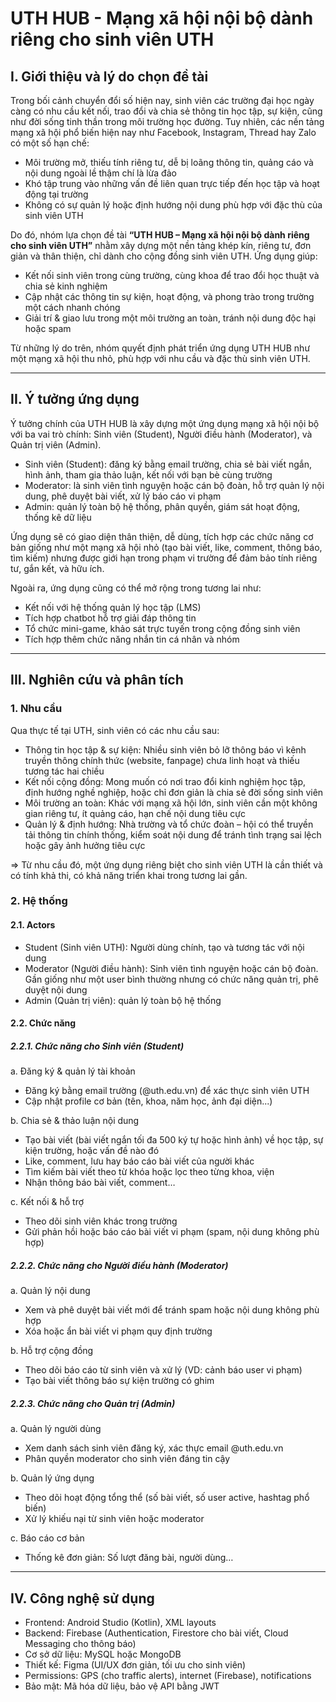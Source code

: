 # UTH HUB - Mạng xã hội nội bộ dành riêng cho sinh viên UTH

## I. Giới thiệu và lý do chọn đề tài
Trong bối cảnh chuyển đổi số hiện nay, sinh viên các trường đại học ngày càng có nhu cầu kết nối, trao đổi và chia sẻ thông tin học tập, sự kiện, cũng như đời sống tinh thần trong môi trường học đường. Tuy nhiên, các nền tảng mạng xã hội phổ biến hiện nay như Facebook, Instagram, Thread hay Zalo có một số hạn chế:

- Môi trường mở, thiếu tính riêng tư, dễ bị loãng thông tin, quảng cáo và nội dung ngoài lề thậm chí là lừa đảo  
- Khó tập trung vào những vấn đề liên quan trực tiếp đến học tập và hoạt động tại trường  
- Không có sự quản lý hoặc định hướng nội dung phù hợp với đặc thù của sinh viên UTH  

Do đó, nhóm lựa chọn đề tài **“UTH HUB – Mạng xã hội nội bộ dành riêng cho sinh viên UTH”** nhằm xây dựng một nền tảng khép kín, riêng tư, đơn giản và thân thiện, chỉ dành cho cộng đồng sinh viên UTH. Ứng dụng giúp:

- Kết nối sinh viên trong cùng trường, cùng khoa để trao đổi học thuật và chia sẻ kinh nghiệm  
- Cập nhật các thông tin sự kiện, hoạt động, và phong trào trong trường một cách nhanh chóng  
- Giải trí & giao lưu trong một môi trường an toàn, tránh nội dung độc hại hoặc spam  

Từ những lý do trên, nhóm quyết định phát triển ứng dụng UTH HUB như một mạng xã hội thu nhỏ, phù hợp với nhu cầu và đặc thù sinh viên UTH.

---

## II. Ý tưởng ứng dụng
Ý tưởng chính của UTH HUB là xây dựng một ứng dụng mạng xã hội nội bộ với ba vai trò chính: Sinh viên (Student), Người điều hành (Moderator), và Quản trị viên (Admin).

- Sinh viên (Student): đăng ký bằng email trường, chia sẻ bài viết ngắn, hình ảnh, tham gia thảo luận, kết nối với bạn bè cùng trường  
- Moderator: là sinh viên tình nguyện hoặc cán bộ đoàn, hỗ trợ quản lý nội dung, phê duyệt bài viết, xử lý báo cáo vi phạm  
- Admin: quản lý toàn bộ hệ thống, phân quyền, giám sát hoạt động, thống kê dữ liệu  

Ứng dụng sẽ có giao diện thân thiện, dễ dùng, tích hợp các chức năng cơ bản giống như một mạng xã hội nhỏ (tạo bài viết, like, comment, thông báo, tìm kiếm) nhưng được giới hạn trong phạm vi trường để đảm bảo tính riêng tư, gắn kết, và hữu ích.

Ngoài ra, ứng dụng cũng có thể mở rộng trong tương lai như:

- Kết nối với hệ thống quản lý học tập (LMS)  
- Tích hợp chatbot hỗ trợ giải đáp thông tin  
- Tổ chức mini-game, khảo sát trực tuyến trong cộng đồng sinh viên  
- Tích hợp thêm chức năng nhắn tin cá nhân và nhóm  

---

## III. Nghiên cứu và phân tích

### 1. Nhu cầu
Qua thực tế tại UTH, sinh viên có các nhu cầu sau:

- Thông tin học tập & sự kiện: Nhiều sinh viên bỏ lỡ thông báo vì kênh truyền thông chính thức (website, fanpage) chưa linh hoạt và thiếu tương tác hai chiều  
- Kết nối cộng đồng: Mong muốn có nơi trao đổi kinh nghiệm học tập, định hướng nghề nghiệp, hoặc chỉ đơn giản là chia sẻ đời sống sinh viên  
- Môi trường an toàn: Khác với mạng xã hội lớn, sinh viên cần một không gian riêng tư, ít quảng cáo, hạn chế nội dung tiêu cực  
- Quản lý & định hướng: Nhà trường và tổ chức đoàn – hội có thể truyền tải thông tin chính thống, kiểm soát nội dung để tránh tình trạng sai lệch hoặc gây ảnh hưởng tiêu cực  

=> Từ nhu cầu đó, một ứng dụng riêng biệt cho sinh viên UTH là cần thiết và có tính khả thi, có khả năng triển khai trong tương lai gần.

### 2. Hệ thống

#### 2.1. Actors
- Student (Sinh viên UTH): Người dùng chính, tạo và tương tác với nội dung  
- Moderator (Người điều hành): Sinh viên tình nguyện hoặc cán bộ đoàn. Gần giống như một user bình thường nhưng có chức năng quản trị, phê duyệt nội dung  
- Admin (Quản trị viên): quản lý toàn bộ hệ thống  

#### 2.2. Chức năng

##### 2.2.1. Chức năng cho Sinh viên (Student)
a. Đăng ký & quản lý tài khoản  
- Đăng ký bằng email trường (@uth.edu.vn) để xác thực sinh viên UTH  
- Cập nhật profile cơ bản (tên, khoa, năm học, ảnh đại diện...)  

b. Chia sẻ & thảo luận nội dung  
- Tạo bài viết (bài viết ngắn tối đa 500 ký tự hoặc hình ảnh) về học tập, sự kiện trường, hoặc vấn đề nào đó  
- Like, comment, lưu hay báo cáo bài viết của người khác  
- Tìm kiếm bài viết theo từ khóa hoặc lọc theo từng khoa, viện  
- Nhận thông báo bài viết, comment…  

c. Kết nối & hỗ trợ  
- Theo dõi sinh viên khác trong trường  
- Gửi phản hồi hoặc báo cáo bài viết vi phạm (spam, nội dung không phù hợp)  

##### 2.2.2. Chức năng cho Người điều hành (Moderator)
a. Quản lý nội dung  
- Xem và phê duyệt bài viết mới để tránh spam hoặc nội dung không phù hợp  
- Xóa hoặc ẩn bài viết vi phạm quy định trường  

b. Hỗ trợ cộng đồng  
- Theo dõi báo cáo từ sinh viên và xử lý (VD: cảnh báo user vi phạm)  
- Tạo bài viết thông báo sự kiện trường có ghim  

##### 2.2.3. Chức năng cho Quản trị (Admin)
a. Quản lý người dùng  
- Xem danh sách sinh viên đăng ký, xác thực email @uth.edu.vn  
- Phân quyền moderator cho sinh viên đáng tin cậy  

b. Quản lý ứng dụng  
- Theo dõi hoạt động tổng thể (số bài viết, số user active, hashtag phổ biến)  
- Xử lý khiếu nại từ sinh viên hoặc moderator  

c. Báo cáo cơ bản  
- Thống kê đơn giản: Số lượt đăng bài, người dùng…  

---

## IV. Công nghệ sử dụng
- Frontend: Android Studio (Kotlin), XML layouts  
- Backend: Firebase (Authentication, Firestore cho bài viết, Cloud Messaging cho thông báo)  
- Cơ sở dữ liệu: MySQL hoặc MongoDB  
- Thiết kế: Figma (UI/UX đơn giản, tối ưu cho sinh viên)  
- Permissions: GPS (cho traffic alerts), internet (Firebase), notifications  
- Bảo mật: Mã hóa dữ liệu, bảo vệ API bằng JWT  
